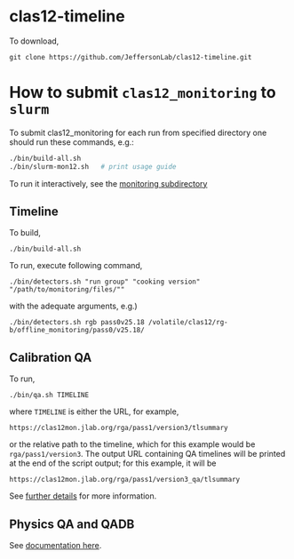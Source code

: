 # clas12-timeline

To download,
```
git clone https://github.com/JeffersonLab/clas12-timeline.git
```


# How to submit `clas12_monitoring` to `slurm`
To submit clas12_monitoring for each run from specified directory one should run these commands, e.g.:
```bash
./bin/build-all.sh
./bin/slurm-mon12.sh   # print usage guide
```

To run it interactively, see the [monitoring subdirectory](monitoring)

##  Timeline
To build,
```
./bin/build-all.sh
```

To run, execute following command,

```
./bin/detectors.sh "run group" "cooking version" "/path/to/monitoring/files/""
```
with the adequate arguments, e.g.)
```
./bin/detectors.sh rgb pass0v25.18 /volatile/clas12/rg-b/offline_monitoring/pass0/v25.18/
```


## Calibration QA

To run,
```
./bin/qa.sh TIMELINE
```
where `TIMELINE` is either the URL, for example,
```
https://clas12mon.jlab.org/rga/pass1/version3/tlsummary
```
or the relative path to the timeline, which for this example would be `rga/pass1/version3`. The output
URL containing QA timelines will be printed at the end of the script output; for this example, it will be
```
https://clas12mon.jlab.org/rga/pass1/version3_qa/tlsummary
```

See [further details](qa-detectors/README.md) for more information.

## Physics QA and QADB

See [documentation here](qa-physics).



